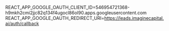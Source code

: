 REACT_APP_GOOGLE_OAUTH_CLIENT_ID=546954721368-h9mkh2cmi2jjc82q134f4ugocl86ol90.apps.googleusercontent.com
REACT_APP_GOOGLE_OAUTH_REDIRECT_URI=https://leads.imaginecapital.ai/auth/callback